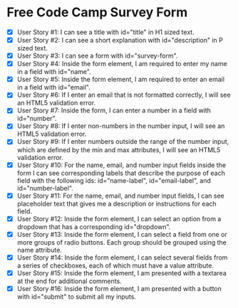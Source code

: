 # Free Code Camp Survey Form

- [x] User Story #1: I can see a title with id="title" in H1 sized text.
- [x] User Story #2: I can see a short explanation with id="description" in P sized text.
- [x] User Story #3: I can see a form with id="survey-form".
- [x] User Story #4: Inside the form element, I am required to enter my name in a field with id="name".
- [x] User Story #5: Inside the form element, I am required to enter an email in a field with id="email".
- [x] User Story #6: If I enter an email that is not formatted correctly, I will see an HTML5 validation error.
- [x] User Story #7: Inside the form, I can enter a number in a field with id="number".
- [x] User Story #8: If I enter non-numbers in the number input, I will see an HTML5 validation error.
- [x] User Story #9: If I enter numbers outside the range of the number input, which are defined by the min and max attributes, I will see an HTML5 validation error.
- [x] User Story #10: For the name, email, and number input fields inside the form I can see corresponding labels that describe the purpose of each field with the following ids: id="name-label", id="email-label", and id="number-label".
- [x] User Story #11: For the name, email, and number input fields, I can see placeholder text that gives me a description or instructions for each field.
- [x] User Story #12: Inside the form element, I can select an option from a dropdown that has a corresponding id="dropdown".
- [x] User Story #13: Inside the form element, I can select a field from one or more groups of radio buttons. Each group should be grouped using the name attribute.
- [x] User Story #14: Inside the form element, I can select several fields from a series of checkboxes, each of which must have a value attribute.
- [x] User Story #15: Inside the form element, I am presented with a textarea at the end for additional comments.
- [x] User Story #16: Inside the form element, I am presented with a button with id="submit" to submit all my inputs.